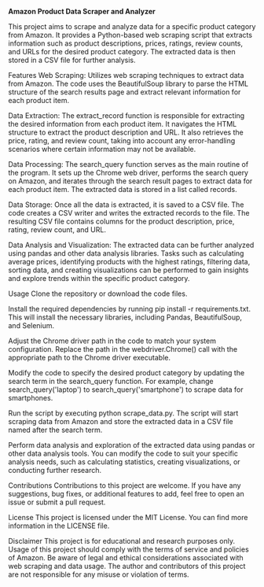 __Amazon Product Data Scraper and Analyzer__

This project aims to scrape and analyze data for a specific product category from Amazon. It provides a Python-based web scraping script that extracts information such as product descriptions, prices, ratings, review counts, and URLs for the desired product category. The extracted data is then stored in a CSV file for further analysis.

Features
Web Scraping: Utilizes web scraping techniques to extract data from Amazon. The code uses the BeautifulSoup library to parse the HTML structure of the search results page and extract relevant information for each product item.

Data Extraction: The extract_record function is responsible for extracting the desired information from each product item. It navigates the HTML structure to extract the product description and URL. It also retrieves the price, rating, and review count, taking into account any error-handling scenarios where certain information may not be available.

Data Processing: The search_query function serves as the main routine of the program. It sets up the Chrome web driver, performs the search query on Amazon, and iterates through the search result pages to extract data for each product item. The extracted data is stored in a list called records.

Data Storage: Once all the data is extracted, it is saved to a CSV file. The code creates a CSV writer and writes the extracted records to the file. The resulting CSV file contains columns for the product description, price, rating, review count, and URL.

Data Analysis and Visualization: The extracted data can be further analyzed using pandas and other data analysis libraries. Tasks such as calculating average prices, identifying products with the highest ratings, filtering data, sorting data, and creating visualizations can be performed to gain insights and explore trends within the specific product category.

Usage
Clone the repository or download the code files.

Install the required dependencies by running pip install -r requirements.txt. This will install the necessary libraries, including Pandas, BeautifulSoup, and Selenium.

Adjust the Chrome driver path in the code to match your system configuration. Replace the path in the webdriver.Chrome() call with the appropriate path to the Chrome driver executable.

Modify the code to specify the desired product category by updating the search term in the search_query function. For example, change search_query('laptop') to search_query('smartphone') to scrape data for smartphones.

Run the script by executing python scrape_data.py. The script will start scraping data from Amazon and store the extracted data in a CSV file named after the search term.

Perform data analysis and exploration of the extracted data using pandas or other data analysis tools. You can modify the code to suit your specific analysis needs, such as calculating statistics, creating visualizations, or conducting further research.

Contributions
Contributions to this project are welcome. If you have any suggestions, bug fixes, or additional features to add, feel free to open an issue or submit a pull request.

License
This project is licensed under the MIT License. You can find more information in the LICENSE file.

Disclaimer
This project is for educational and research purposes only. Usage of this project should comply with the terms of service and policies of Amazon. Be aware of legal and ethical considerations associated with web scraping and data usage. The author and contributors of this project are not responsible for any misuse or violation of terms.
